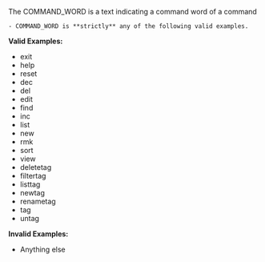 <!-- markdownlint-disable-file first-line-h1 -->
The COMMAND_WORD is a text indicating a command word of a command

```info
- COMMAND_WORD is **strictly** any of the following valid examples.
```

**Valid Examples:**

* exit
* help
* reset
* dec
* del
* edit
* find
* inc
* list
* new
* rmk
* sort
* view
* deletetag
* filtertag
* listtag
* newtag
* renametag
* tag
* untag

**Invalid Examples:**

* Anything else
